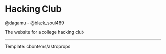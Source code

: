 # Hacking Club
@dagamu - @black_soul489

The website for a college hacking club

---

Template: cbontems/astroprops
